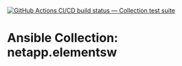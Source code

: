 [![GitHub Actions CI/CD build status — Collection test suite](https://github.com/ansible-collection-migration/netapp.elementsw/workflows/Collection%20test%20suite/badge.svg?branch=master)](https://github.com/ansible-collection-migration/netapp.elementsw/actions?query=workflow%3A%22Collection%20test%20suite%22)

Ansible Collection: netapp.elementsw
=================================================